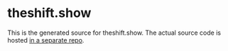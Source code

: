 # theshift.show #

This is the generated source for theshift.show. The actual source code is
hosted [in a separate repo][website-source].

[website-source]: https://github.com/TheShiftShow/website-source

